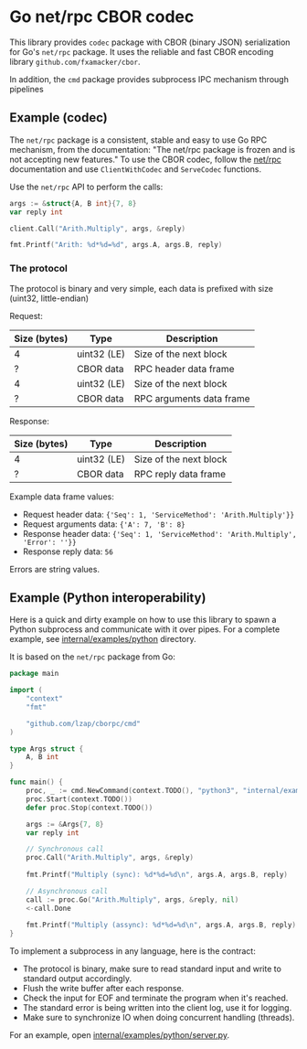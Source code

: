 # Go net/rpc CBOR codec

This library provides `codec` package with CBOR (binary JSON) serialization for Go's `net/rpc` package. It uses the
reliable and fast CBOR encoding library `github.com/fxamacker/cbor`.

In addition, the `cmd` package provides subprocess IPC mechanism through pipelines

## Example (codec)

The `net/rpc` package is a consistent, stable and easy to use Go RPC mechanism, from the documentation: "The net/rpc
package is frozen and is not accepting new features." To use the CBOR codec, follow
the [net/rpc](https://pkg.go.dev/net/rpc) documentation and use `ClientWithCodec` and `ServeCodec` functions.

Use the `net/rpc` API to perform the calls:

```go
args := &struct{A, B int}{7, 8}
var reply int

client.Call("Arith.Multiply", args, &reply)

fmt.Printf("Arith: %d*%d=%d", args.A, args.B, reply)
```

### The protocol

The protocol is binary and very simple, each data is prefixed with size (uint32, little-endian)

Request:

| Size (bytes) | Type        | Description              |
|--------------|-------------|--------------------------|
| 4            | uint32 (LE) | Size of the next block   |
| ?            | CBOR data   | RPC header data frame    |
| 4            | uint32 (LE) | Size of the next block   |
| ?            | CBOR data   | RPC arguments data frame |

Response:

| Size (bytes) | Type        | Description              |
|--------------|-------------|--------------------------|
| 4            | uint32 (LE) | Size of the next block   |
| ?            | CBOR data   | RPC reply data frame     |

Example data frame values:

* Request header data: `{'Seq': 1, 'ServiceMethod': 'Arith.Multiply'}}`
* Request arguments data: `{'A': 7, 'B': 8}`
* Response header data: `{'Seq': 1, 'ServiceMethod': 'Arith.Multiply', 'Error': ''}}`
* Response reply data: `56`

Errors are string values.

## Example (Python interoperability)

Here is a quick and dirty example on how to use this library to spawn a Python subprocess and communicate with it over
pipes. For a complete example, see [internal/examples/python](internal/examples/python) directory.

It is based on the `net/rpc` package from Go:

```go
package main

import (
	"context"
	"fmt"

	"github.com/lzap/cborpc/cmd"
)

type Args struct {
	A, B int
}

func main() {
	proc, _ := cmd.NewCommand(context.TODO(), "python3", "internal/examples/python/service.py")
	proc.Start(context.TODO())
	defer proc.Stop(context.TODO())

	args := &Args{7, 8}
	var reply int

	// Synchronous call
	proc.Call("Arith.Multiply", args, &reply)
	
	fmt.Printf("Multiply (sync): %d*%d=%d\n", args.A, args.B, reply)

	// Asynchronous call
	call := proc.Go("Arith.Multiply", args, &reply, nil)
	<-call.Done
	
	fmt.Printf("Multiply (assync): %d*%d=%d\n", args.A, args.B, reply)
}
```

To implement a subprocess in any language, here is the contract:

* The protocol is binary, make sure to read standard input and write to standard output accordingly.
* Flush the write buffer after each response.
* Check the input for EOF and terminate the program when it's reached.
* The standard error is being written into the client log, use it for logging.
* Make sure to synchronize IO when doing concurrent handling (threads).

For an example, open [internal/examples/python/server.py](internal/examples/python/server.py).